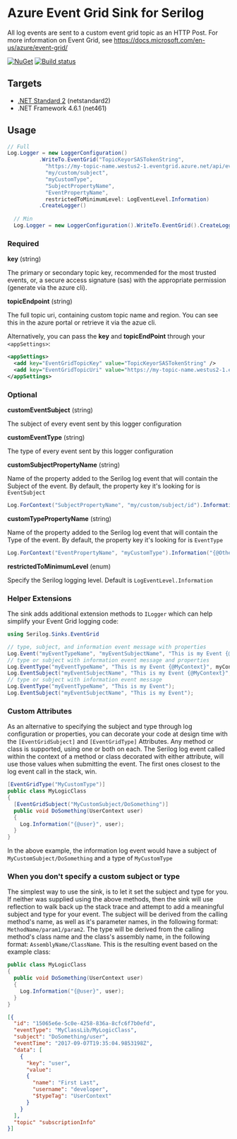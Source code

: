 # Azure Event Grid Sink for Serilog

All log events are sent to a custom event grid topic as an HTTP Post. For more information on Event Grid, see https://docs.microsoft.com/en-us/azure/event-grid/

[![NuGet](https://img.shields.io/nuget/v/Serilog.Sinks.EventGrid.svg)](https://www.nuget.org/packages/Serilog.Sinks.EventGrid/) [![Build status](https://ci.appveyor.com/api/projects/status/uxmd0qanuk1eltrg/branch/master?svg=true)](https://ci.appveyor.com/project/Authenticom/serilog-sinks-eventgrid/branch/master)

## Targets

* [.NET Standard 2](https://github.com/dotnet/standard/blob/master/docs/versions.md) (netstandard2)
* .NET Framework 4.6.1 (net461)

## Usage

```csharp
// Full
Log.Logger = new LoggerConfiguration()
          .WriteTo.EventGrid("TopicKeyorSASTokenString", 
            "https://my-topic-name.westus2-1.eventgrid.azure.net/api/events",
            "my/custom/subject",
            "myCustomType",
            "SubjectPropertyName",
            "EventPropertyName",
            restrictedToMinimumLevel: LogEventLevel.Information)
          .CreateLogger()
  
  // Min
  Log.Logger = new LoggerConfiguration().WriteTo.EventGrid().CreateLogger()
```

### Required

**key** (string)

The primary or secondary topic key, recommended for the most trusted events, or, a secure access signature (sas) with the appropriate permission (generate via the azure cli).

**topicEndpoint** (string)

The full topic uri, containing custom topic name and region. You can see this in the azure portal or retrieve it via the azue cli.

Alternatively, you can pass the **key** and **topicEndPoint** through your `<appSettings>`: 

```xml
<appSettings>
  <add key="EventGridTopicKey" value="TopicKeyorSASTokenString" />
  <add key="EventGridTopicUri" value="https://my-topic-name.westus2-1.eventgrid.azure.net/api/events" />
</appSettings>
```

### Optional

**customEventSubject** (string)

The subject of every event sent by this logger configuration

**customEventType** (string)

The type of every event sent by this logger configuration

**customSubjectPropertyName** (string)

Name of the property added to the Serilog log event that will contain the Subject of the event. By default, the property key it's looking for is `EventSubject`

```csharp
Log.ForContext("SubjectPropertyName", "my/custom/subject/id").Information("{@OtherData}", otherData)
```

**customTypePropertyName** (string)

Name of the property added to the Serilog log event that will contain the Type of the event.  By default, the property key it's looking for is `EventType`

```csharp
Log.ForContext("EventPropertyName", "myCustomType").Information("{@OtherData}", otherData)
```

**restrictedToMinimumLevel** (enum)

Specify the Serilog logging level. Default is `LogEventLevel.Information`

### Helper Extensions

The sink adds additional extension methods to `ILogger` which can help simplify your Event Grid logging code:

```csharp
using Serilog.Sinks.EventGrid
```

```csharp
// type, subject, and information event message with properties
Log.Event("myEventTypeName", "myEventSubjectName", "This is my Event {@MyContext}", myContext);
// type or subject with information event message and properties
Log.EventType("myEventTypeName", "This is my Event {@MyContext}", myContext);
Log.EventSubject("myEventSubjectName", "This is my Event {@MyContext}", myContext);
// type or subject with information event message
Log.EventType("myEventTypeName", "This is my Event");
Log.EventSubject("myEventSubjectName", "This is my Event");
```

### Custom Attributes

As an alternative to specifying the subject and type through log configuration or properties, you can decorate your code at design time with the `[EventGridSubject]` and `[EventGridType]` Attributes. Any method or class is supported, using one or both on each. The Serilog log event called within the context of a method or class decorated with either attribute, will use those values when submitting the event. The first ones closest to the log event call in the stack, win.

```csharp
[EventGridType("MyCustomType")]
public class MyLogicClass
{ 
  [EventGridSubject("MyCustomSubject/DoSomething")]
  public void DoSomething(UserContext user)
  {
    Log.Information("{@user}", user);
  }
}
```

In the above example, the information log event would have a subject of `MyCustomSubject/DoSomething` and a type of `MyCustomType`

### When you don't specify a custom subject or type

The simplest way to use the sink, is to let it set the subject and type for you. If neither was supplied using the above methods, then the sink will use reflection to walk back up the stack trace and attempt to add a meaningful subject and type for your event. The subject will be derived from the calling method's name, as well as it's parameter names, in the following format: `MethodName/param1/param2`. The type will be derived from the calling method's class name and the class's assembly name, in the following format: `AssemblyName/ClassName`. This is the resulting event based on the example class:

```csharp
public class MyLogicClass
{ 
  public void DoSomething(UserContext user)
  {
    Log.Information("{@user}", user);
  }
}
```

```json
[{
  "id": "15065e6e-5c0e-4258-836a-8cfc6f7b0efd",
  "eventType": "MyClassLib/MyLogicClass",
  "subject": "DoSomething/user",
  "eventTime": "2017-09-07T19:35:04.9853198Z",
  "data": [
    {
      "key": "user",
      "value": 
      {
        "name": "First Last",
        "username": "developer",
        "$typeTag": "UserContext"
      }
    }
  ],
  "topic" "subscriptionInfo"
}]
```



